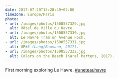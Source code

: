 ```yaml
---
date: 2017-07-20T15:28:49+02:00
timeZone: Europe/Paris
photo:
- url: /images/photos/1500557329.jpg
  alt: Hôtel de Ville du Havre.
- url: /images/photos/1500557330.jpg
  alt: Le Havre Tram on Avenue Foch.
- url: /images/photos/1500557331.jpg
  alt: UP#3 (Lang/Baumann, 2017).
- url: /images/photos/1500557332.jpg
  alt: Colors on the Beach (Karel Martens, 2017).
---
```

First morning exploring Le Havre. [#uneteauhavre](https://twitter.com/hashtag/uneteauhavre)
